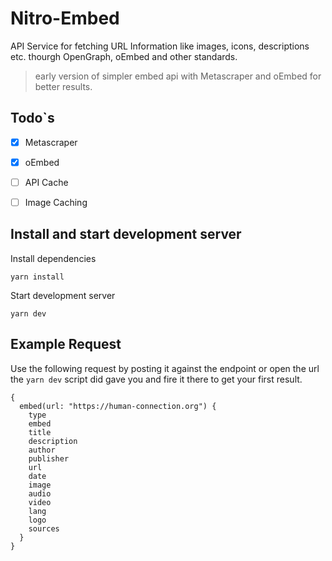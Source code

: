 # Nitro-Embed
API Service for fetching URL Information like images, icons, descriptions etc. thourgh OpenGraph, oEmbed and other standards.

> early version of simpler embed api with Metascraper and oEmbed for better results.

## Todo`s
- [x] Metascraper
- [x] oEmbed
- [ ] API Cache
- [ ] Image Caching


## Install and start development server

Install dependencies
```shell
yarn install
```

Start development server
```shell
yarn dev
```

## Example Request
Use the following request by posting it against the endpoint or open the url the `yarn dev` script did gave you and fire it there to get your first result.

```grapql
{
  embed(url: "https://human-connection.org") {
    type
    embed
    title
    description
    author
    publisher
    url
    date
    image
    audio
    video
    lang
    logo
    sources
  }
}
```
